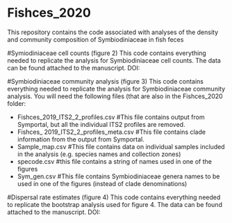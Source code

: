# Fishces_2020
This repository contains the code associated with analyses of the density and community composition of Symbiodiniaceae in fish feces

#Symiodiniaceae cell counts (figure 2)
This code contains everything needed to replicate the analysis for Symbiodiniaceae cell counts. The data can be found attached to the manuscript. DOI:

#Symbiodiniaceae community analysis (figure 3)
This code contains everything needed to replicate the analysis for Symbiodiniaceae community analysis. 
You will need the following files (that are also in the Fishces_2020 folder: 
- Fishces_2019_ITS2_2_profiles.csv #This file contains output from Symportal, but all the individual ITS2 profiles are removed.
- Fishces_ 2019_ITS2_2_profiles_meta.csv #This file contains clade information from the output from Symportal.
- Sample_map.csv #This file contains data on individual samples included in the analysis (e.g. species names and collection zones)
- specode.csv #this file contains a string of names used in one of the figures
- Sym_gen.csv #This file contains Symbiodiniaceae genera names to be used in one of the figures (instead of clade denominations)

#Dispersal rate estimates (figure 4)
This code contains everything needed to replicate the bootstrap analysis used for figure 4. The data can be found attached to the manuscript. DOI:


